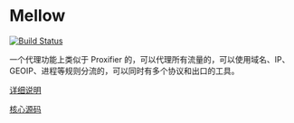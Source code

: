 # Mellow

[![Build Status](https://travis-ci.com/mellow-io/mellow.svg?branch=master)](https://travis-ci.com/mellow-io/mellow)

一个代理功能上类似于 Proxifier 的，可以代理所有流量的，可以使用域名、IP、GEOIP、进程等规则分流的，可以同时有多个协议和出口的工具。

[详细说明](https://github.com/mellow-io/mellow/blob/master/README.1.md)

[核心源码](https://github.com/mellow-io/go-tun2socks)
